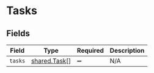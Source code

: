 # Tasks


## Fields

| Field                                        | Type                                         | Required                                     | Description                                  |
| -------------------------------------------- | -------------------------------------------- | -------------------------------------------- | -------------------------------------------- |
| `tasks`                                      | [shared.Task](../../models/shared/task.md)[] | :heavy_minus_sign:                           | N/A                                          |